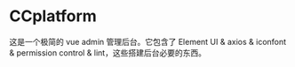 # CCplatform
这是一个极简的 vue admin 管理后台。它包含了 Element UI &amp; axios &amp; iconfont &amp; permission control &amp; lint，这些搭建后台必要的东西。
